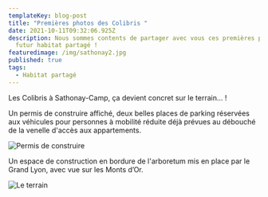 ```yaml
---
templateKey: blog-post
title: "Premières photos des Colibris "
date: 2021-10-11T09:32:06.925Z
description: Nous sommes contents de partager avec vous ces premières photos du
  futur habitat partagé !
featuredimage: /img/sathonay2.jpg
published: true
tags:
  - Habitat partagé
---
```

Les Colibris à Sathonay-Camp, ça devient concret sur le terrain... !

Un permis de construire affiché, deux belles places de parking réservées aux véhicules pour personnes à mobilité réduite déjà prévues au débouché de la venelle d'accès aux appartements. 

![Permis de construire](/img/sathonay3.jpg "Permis de construire")

Un espace de construction en bordure de l'arboretum mis en place par le Grand Lyon, avec vue sur les Monts d’Or.

![Le terrain](/img/sathonay1.jpg "Le terrain")

![]()